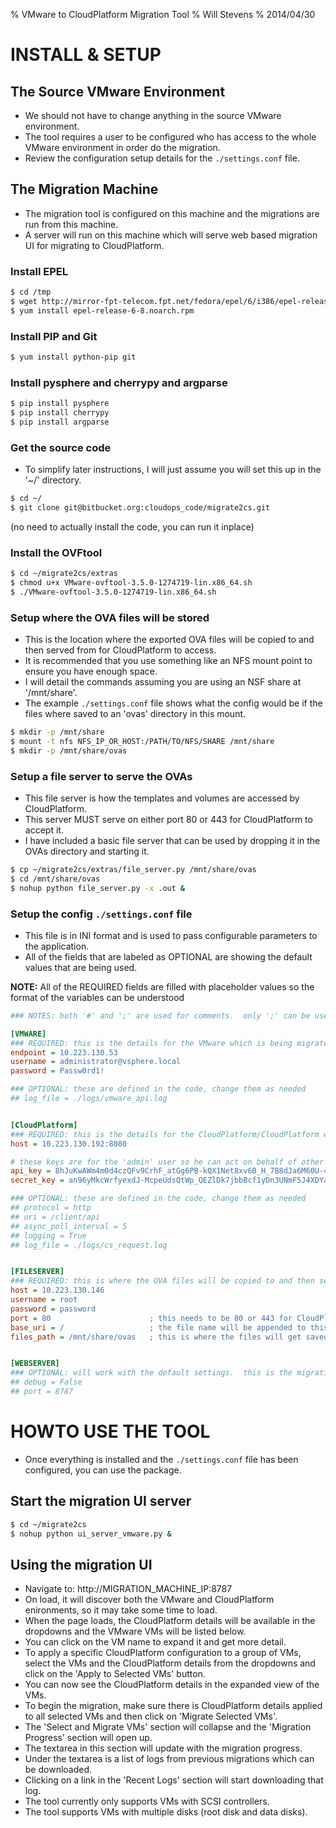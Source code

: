 % VMware to CloudPlatform Migration Tool
% Will Stevens
% 2014/04/30


INSTALL & SETUP
===============

The Source VMware Environment
-----------------------------
- We should not have to change anything in the source VMware environment.
- The tool requires a user to be configured who has access to the whole VMware environment in order do the migration.
- Review the configuration setup details for the `./settings.conf` file.


The Migration Machine
---------------------
- The migration tool is configured on this machine and the migrations are run from this machine.
- A server will run on this machine which will serve web based migration UI for migrating to CloudPlatform.

### Install EPEL
``` bash
$ cd /tmp
$ wget http://mirror-fpt-telecom.fpt.net/fedora/epel/6/i386/epel-release-6-8.noarch.rpm
$ yum install epel-release-6-8.noarch.rpm
```

### Install PIP and Git
``` bash
$ yum install python-pip git
```

### Install pysphere and cherrypy and argparse
``` bash
$ pip install pysphere
$ pip install cherrypy
$ pip install argparse
```

### Get the source code
- To simplify later instructions, I will just assume you will set this up in the '~/' directory.

``` bash
$ cd ~/
$ git clone git@bitbucket.org:cloudops_code/migrate2cs.git
```
(no need to actually install the code, you can run it inplace)


### Install the OVFtool
``` bash
$ cd ~/migrate2cs/extras
$ chmod u+x VMware-ovftool-3.5.0-1274719-lin.x86_64.sh
$ ./VMware-ovftool-3.5.0-1274719-lin.x86_64.sh
```

### Setup where the OVA files will be stored
- This is the location where the exported OVA files will be copied to and then served from for CloudPlatform to access.
- It is recommended that you use something like an NFS mount point to ensure you have enough space.
- I will detail the commands assuming you are using an NSF share at '/mnt/share'.
- The example `./settings.conf` file shows what the config would be if the files where saved to an 'ovas' directory in this mount.

``` bash
$ mkdir -p /mnt/share
$ mount -t nfs NFS_IP_OR_HOST:/PATH/TO/NFS/SHARE /mnt/share
$ mkdir -p /mnt/share/ovas
```

### Setup a file server to serve the OVAs
- This file server is how the templates and volumes are accessed by CloudPlatform.
- This server MUST serve on either port 80 or 443 for CloudPlatform to accept it.
- I have included a basic file server that can be used by dropping it in the OVAs directory and starting it.

``` bash
$ cp ~/migrate2cs/extras/file_server.py /mnt/share/ovas
$ cd /mnt/share/ovas
$ nohup python file_server.py -x .out &
```

### Setup the config `./settings.conf` file
- This file is in INI format and is used to pass configurable parameters to the application.
- All of the fields that are labeled as OPTIONAL are showing the default values that are being used.

**NOTE:** All of the REQUIRED fields are filled with placeholder values so the format of the variables can be understood

``` ini
### NOTES: both '#' and ';' are used for comments.  only ';' can be used for inline comments.

[VMWARE]
### REQUIRED: this is the details for the VMware which is being migrated from
endpoint = 10.223.130.53
username = administrator@vsphere.local
password = Passw0rd1!

### OPTIONAL: these are defined in the code, change them as needed
## log_file = ./logs/vmware_api.log


[CloudPlatform]
### REQUIRED: this is the details for the CloudPlatform/CloudPlatform which is being migrated to
host = 10.223.130.192:8080

# these keys are for the 'admin' user so he can act on behalf of other users
api_key = 8hJuKwAWm4m0d4czQFv9CrhF_atGg6PB-kQX1Net8xv6B_H_7B8dJa6M60U-4yFPrAgt3KzqTFU8V-VX6XvMRA
secret_key = an96yMkcWrfyexdJ-McpeUdsQtWp_QEZlDk7jbbBcf1yDn3UNmF5J4XDYaDswn5klp0RK91tzP_-lSCMMO2hWw

### OPTIONAL: these are defined in the code, change them as needed
## protocol = http
## uri = /client/api
## async_poll_interval = 5
## logging = True
## log_file = ./logs/cs_request.log


[FILESERVER]
### REQUIRED: this is where the OVA files will be copied to and then served from for CloudPlatform to access
host = 10.223.130.146
username = root
password = password
port = 80                      ; this needs to be 80 or 443 for CloudPlatform to use it
base_uri = /                   ; the file name will be appended to this path in the url
files_path = /mnt/share/ovas   ; this is where the files will get saved to and served from


[WEBSERVER]
### OPTIONAL: will work with the default settings.  this is the migration ui web server.
## debug = False
## port = 8787
```


HOWTO USE THE TOOL
==================
- Once everything is installed and the `./settings.conf` file has been configured, you can use the package.

Start the migration UI server
-----------------------------
``` bash
$ cd ~/migrate2cs
$ nohup python ui_server_vmware.py &
```

Using the migration UI
----------------------
- Navigate to: http://MIGRATION_MACHINE_IP:8787
- On load, it will discover both the VMware and CloudPlatform enironments, so it may take some time to load.
- When the page loads, the CloudPlatform details will be available in the dropdowns and the VMware VMs will be listed below.
- You can click on the VM name to expand it and get more detail.
- To apply a specific CloudPlatform configuration to a group of VMs, select the VMs and the CloudPlatform details from the dropdowns and click on the 'Apply to Selected VMs' button.
- You can now see the CloudPlatform details in the expanded view of the VMs.
- To begin the migration, make sure there is CloudPlatform details applied to all selected VMs and then click on 'Migrate Selected VMs'.
- The 'Select and Migrate VMs' section will collapse and the 'Migration Progress' section will open up.
- The textarea in this section will update with the migration progress.
- Under the textarea is a list of logs from previous migrations which can be downloaded.
- Clicking on a link in the 'Recent Logs' section will start downloading that log.
- The tool currently only supports VMs with SCSI controllers.
- The tool supports VMs with multiple disks (root disk and data disks).



